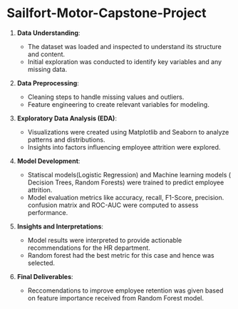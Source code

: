 # Sailfort-Motor-Capstone-Project

1. **Data Understanding**:
   - The dataset was loaded and inspected to understand its structure and content.
   - Initial exploration was conducted to identify key variables and any missing data.

2. **Data Preprocessing**:
   - Cleaning steps to handle missing values and outliers.
   - Feature engineering to create relevant variables for modeling.

3. **Exploratory Data Analysis (EDA)**:
   - Visualizations were created using Matplotlib and Seaborn to analyze patterns and distributions.
   - Insights into factors influencing employee attrition were explored.

4. **Model Development**:
   - Statiscal models(Logistic Regression) and Machine learning models ( Decision Trees, Random Forests) were trained to predict employee attrition.
   - Model evaluation metrics like accuracy, recall, F1-Score, precision. confusion matrix and ROC-AUC were computed to assess performance.

6. **Insights and Interpretations**:
   - Model results were interpreted to provide actionable recommendations for the HR department.
   - Random forest had the best metric for this case and hence was selected.

7. **Final Deliverables**:
   - Reccomendations to improve employee retention was given based on feature importance received from Random Forest model.

